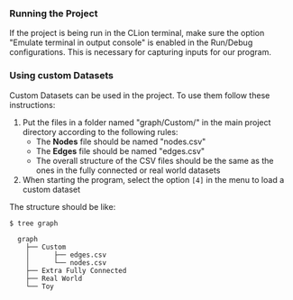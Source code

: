 ### Running the Project

If the project is being run in the CLion terminal, make sure the option "Emulate terminal in output console" is enabled
in the Run/Debug configurations. This is necessary for capturing inputs for our program.

### Using custom Datasets

Custom Datasets can be used in the project. To use them follow these instructions:
1. Put the files in a folder named "graph/Custom/" in the main project directory according to the following rules:
    - The **Nodes** file should be named "nodes.csv"
    - The **Edges** file should be named "edges.csv"
    - The overall structure of the CSV files should be the same as the ones in the fully connected or real world datasets
2. When starting the program, select the option ```[4]``` in the menu to load a custom dataset

The structure should be like:
```
$ tree graph

  graph
    ├── Custom
    │      ├── edges.csv
    │      └── nodes.csv
    ├── Extra Fully Connected
    ├── Real World
    └── Toy
```
